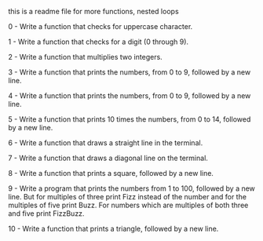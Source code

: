 this is a readme file for more functions, nested loops

0 - Write a function that checks for uppercase character.

1 - Write a function that checks for a digit (0 through 9).

2 - Write a function that multiplies two integers.

3 - Write a function that prints the numbers, from 0 to 9, followed by a new line.

4 - Write a function that prints the numbers, from 0 to 9, followed by a new line.

5 - Write a function that prints 10 times the numbers, from 0 to 14, followed by a new line.

6 - Write a function that draws a straight line in the terminal.

7 - Write a function that draws a diagonal line on the terminal.

8 - Write a function that prints a square, followed by a new line.

9 - Write a program that prints the numbers from 1 to 100, followed by a new line. But for multiples of three print Fizz instead of the number and for the multiples of five print Buzz. For numbers which are multiples of both three and five print FizzBuzz.

10 - Write a function that prints a triangle, followed by a new line.
